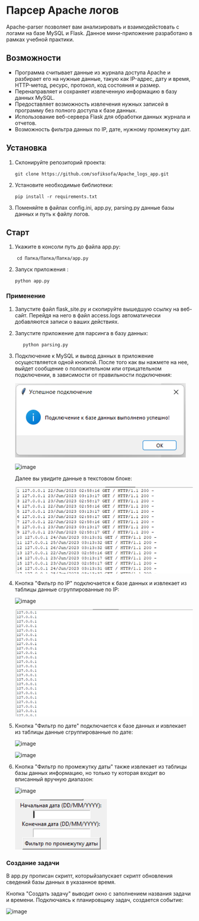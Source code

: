 <h1>Парсер Apache логов</h1>
Apache-parser позволяет вам анализировать и взаимодейстовать с логами на базе MySQL и Flask. Данное мини-приложение разработано в рамках учебной практики.

<h2>Возможности</h2>
<ul style="list-style-type: square;">
  
  <li>Программа считывает данные из журнала доступа Apache и разбирает его на нужные данные, такую как IP-адрес, дату и время, HTTP-метод, ресурс, протокол, код состояния и размер.</li>
  <li>Перенаправляет и сохраняет извлеченную информацию в базу данных MySQL.</li>
  <li>Предоставляет возможность извлечения нужных записей в программу без полного доступа к базе данных.</li>
  <li>Использование веб-сервера Flask для обработки данных журнала и отчетов.</li>
  <li>Возможность фильтра данных по IP, дате, нужному промежутку дат.</li>

</ul>

<h2>Установка</h2>
 
1. Склонируйте репозиторий проекта:

   ```
   git clone https://github.com/sofiksofa/Apache_logs_app.git
   ```
   
2. Установите необходимые библиотеки:
      ```
      pip install -r requirements.txt
   ```
      
3. Поменяйте в файлах config.ini, app.py, parsing.py данные базы данных и путь к файлу логов.

<h2>Старт</h2>  

1. Укажите в консоли путь до файла app.py:
   
  ```
      cd Папка/Папка/Папка/app.py
   ```

2. Запуск приложения :
   
      ```
      python app.py
   ```
<h3>Применение</h3>

1. Запустите файл flask_site.py и скопируйте вышедшую ссылку на веб-сайт. Перейдя на него в файл access.logs автоматически добавляются записи о ваших действиях.  

2. Запустите приложение для парсинга в базу данных:
   
   ```
      python parsing.py
   ```
3. Подключение к MySQL и вывод данных в приложение осуществляется одной кнопкой.
   После того как вы нажмете на нее, выйдет сообщение о положительном или отрицательном подключении, в зависимости от правильности подключения:

   ![image](https://github.com/sofiksofa/Apache_logs_app/blob/sofiksofa-screenshots-1/%D0%A1%D0%BD%D0%B8%D0%BC%D0%BE%D0%BA%20%D1%8D%D0%BA%D1%80%D0%B0%D0%BD%D0%B0%202023-06-25%20201358.png)

   ![image]()
   
   Далее вы увидите данные в текстовом блоке:
   
   ![image](https://github.com/sofiksofa/Apache_logs_app/blob/sofiksofa-screenshots-1/%D0%A1%D0%BD%D0%B8%D0%BC%D0%BE%D0%BA%20%D1%8D%D0%BA%D1%80%D0%B0%D0%BD%D0%B0%202023-06-25%20201504.png)
   
4. Кнопка "Фильтр по IP" подключается к базе данных и извлекает из таблицы данные сгруппированные по IP:
   
   ![image](https://github.com/sofiksofa/Apache_logs_app/assets/137713536/d4caad32-d908-44ca-89d3-a4102fa9f382)

   ![image](https://github.com/sofiksofa/Apache_logs_app/blob/sofiksofa-screenshots-1/%D0%A1%D0%BD%D0%B8%D0%BC%D0%BE%D0%BA%20%D1%8D%D0%BA%D1%80%D0%B0%D0%BD%D0%B0%202023-06-25%20201640.png)
   
5. Кнопка "Фильтр по дате" подключается к базе данных и извлекает из таблицы данные сгруппированные по дате:
   
   ![image]()

   ![image]()
   
6. Кнопка "Фильтр по промежутку даты" также извлекает из таблицы базы данных информацию, но только ту которая входит во вписанный вручную диапазон:
    
   ![image]()
   
   ![image](https://github.com/sofiksofa/Apache_logs_app/blob/sofiksofa-screenshots-1/%D0%A1%D0%BD%D0%B8%D0%BC%D0%BE%D0%BA%20%D1%8D%D0%BA%D1%80%D0%B0%D0%BD%D0%B0%202023-06-25%20201829.png)

<h3>Создание задачи</h3>

В app.py прописан скрипт, которыйзапускает скрипт обновления сведений базы данных в указанное время.

Кнопка "Создать задачу" выводит окно с заполнением названия задачи и времени. Подключаясь к планировщику задач, создается событие:

   ![image](https://github.com/sofiksofa/Apache_logs_app/assets/137713536/a876835a-11cb-4726-bd38-b16f4182321b)

   


